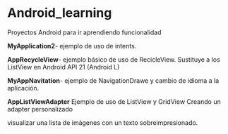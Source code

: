 # Android_learning
Proyectos Android para ir aprendiendo funcionalidad

<b>MyApplication2</b>- ejemplo de uso de intents.

<b>AppRecycleView</b>- ejemplo básico de uso de RecicleView. Sustituye a los ListView en Android API 21 (Android L)

<b>MyAppNavitation</b>- ejemplo de NavigationDrawe y cambio de idioma a la aplicación.

<b>AppListViewAdapter</b> Ejemplo de uso de ListView y GridView Creando un adapter personalizado

<GridViewTwoColumn> visualizar una lista de imágenes con un texto sobreimpresionado. 


